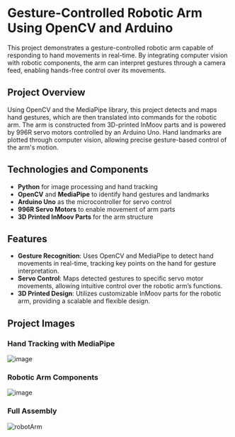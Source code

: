 # Gesture-Controlled Robotic Arm Using OpenCV and Arduino

This project demonstrates a gesture-controlled robotic arm capable of responding to hand movements in real-time. By integrating computer vision with robotic components, the arm can interpret gestures through a camera feed, enabling hands-free control over its movements.

## Project Overview

Using OpenCV and the MediaPipe library, this project detects and maps hand gestures, which are then translated into commands for the robotic arm. The arm is constructed from 3D-printed InMoov parts and is powered by 996R servo motors controlled by an Arduino Uno. Hand landmarks are plotted through computer vision, allowing precise gesture-based control of the arm's motion.

## Technologies and Components

- **Python** for image processing and hand tracking
- **OpenCV** and **MediaPipe** to identify hand gestures and landmarks
- **Arduino Uno** as the microcontroller for servo control
- **996R Servo Motors** to enable movement of arm parts
- **3D Printed InMoov Parts** for the arm structure

## Features

- **Gesture Recognition**: Uses OpenCV and MediaPipe to detect hand movements in real-time, tracking key points on the hand for gesture interpretation.
- **Servo Control**: Maps detected gestures to specific servo motor movements, allowing intuitive control over the robotic arm’s functions.
- **3D Printed Design**: Utilizes customizable InMoov parts for the robotic arm, providing a scalable and flexible design.

## Project Images

### Hand Tracking with MediaPipe
![image](https://github.com/user-attachments/assets/0caa4462-1b36-411f-999c-3f5b54c796d7)

### Robotic Arm Components
![image](https://github.com/user-attachments/assets/76247be3-28fe-4515-bc8d-555bb22693d1)

### Full Assembly
![robotArm](https://github.com/user-attachments/assets/467d72d7-fc7c-4ce2-af33-bac3fae8bfd6)

